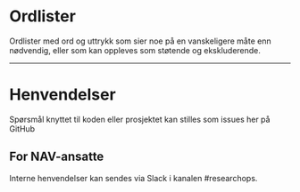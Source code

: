 Ordlister
================

Ordlister med ord og uttrykk som sier noe på en vanskeligere måte enn nødvendig, eller som kan oppleves som støtende og ekskluderende.

---

# Henvendelser

Spørsmål knyttet til koden eller prosjektet kan stilles som issues her på GitHub

## For NAV-ansatte

Interne henvendelser kan sendes via Slack i kanalen #researchops.
